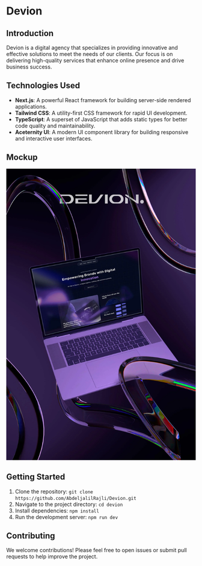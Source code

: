 
# Devion

## Introduction
Devion is a digital agency that specializes in providing innovative and effective solutions to meet the needs of our clients. Our focus is on delivering high-quality services that enhance online presence and drive business success.

## Technologies Used
- **Next.js**: A powerful React framework for building server-side rendered applications.
- **Tailwind CSS**: A utility-first CSS framework for rapid UI development.
- **TypeScript**: A superset of JavaScript that adds static types for better code quality and maintainability.
- **Aceternity UI**: A modern UI component library for building responsive and interactive user interfaces.

## Mockup
![Website Mockup](/public/devion-website-mockup-min.webp)

## Getting Started
1. Clone the repository: `git clone https://github.com/AbdeljalilRajli/Devion.git`
2. Navigate to the project directory: `cd devion`
3. Install dependencies: `npm install`
4. Run the development server: `npm run dev`

## Contributing
We welcome contributions! Please feel free to open issues or submit pull requests to help improve the project.
